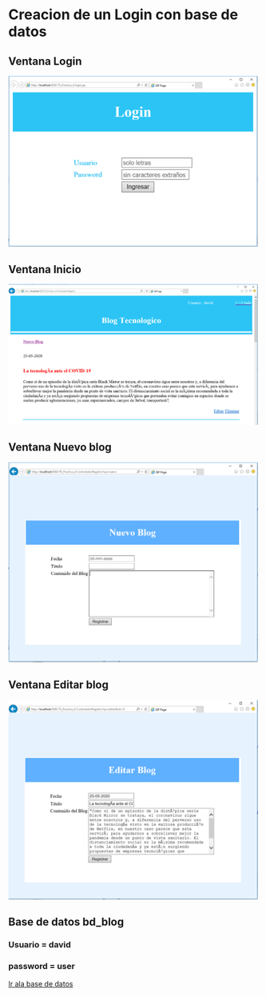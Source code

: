 # Creacion de un Login con base de datos
## Ventana Login

<img src="Imagenes/login-blog.PNG" width="500">

## Ventana Inicio

<img src="Imagenes/inicio-blog.PNG" width="500">

## Ventana Nuevo blog

<img src="Imagenes/nuevo-blog.PNG" width="500">

## Ventana Editar blog

<img src="Imagenes/editar-blog.PNG" width="500">

## Base de datos bd_blog
### Usuario = david
### password = user

[Ir ala base de datos](Base%20de%20Datos/bd_blog.sql)
